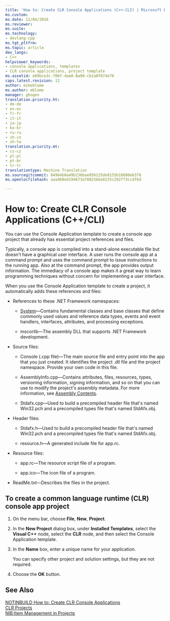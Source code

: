 ```yaml
---
title: 'How to: Create CLR Console Applications (C++-CLI) | Microsoft Docs'
ms.custom: 
ms.date: 11/04/2016
ms.reviewer: 
ms.suite: 
ms.technology:
- devlang-cpp
ms.tgt_pltfrm: 
ms.topic: article
dev_langs:
- C++
helpviewer_keywords:
- console applications, templates
- CLR console applications, project template
ms.assetid: e89bce3c-706f-4ae0-8a90-cb1a0f674e70
caps.latest.revision: 12
author: mikeblome
ms.author: mblome
manager: ghogen
translation.priority.ht:
- de-de
- es-es
- fr-fr
- it-it
- ja-jp
- ko-kr
- ru-ru
- zh-cn
- zh-tw
translation.priority.mt:
- cs-cz
- pl-pl
- pt-br
- tr-tr
translationtype: Machine Translation
ms.sourcegitcommit: 84964b0a49b236bae056125de8155b18880eb378
ms.openlocfilehash: aaa460ed194673a788256be8225c292ff3cc4f6d

---
```

# How to: Create CLR Console Applications (C++/CLI)
You can use the Console Application template to create a console app project that already has essential project references and files.  
  
 Typically, a console app is compiled into a stand-alone executable file but doesn't have a graphical user interface. A user runs the console app at a command prompt and uses the command prompt to issue instructions to the running app. Also at the command prompt, the app provides output information. The immediacy of a console app makes it a great way to learn programming techniques without concern for implementing a user interface.  
  
 When you use the Console Application template to create a project, it automatically adds these references and files:  
  
-   References to these .NET Framework namespaces:  
  
    -   [System](https://msdn.microsoft.com/en-us/library/system.appdomainmanager.appdomainmanager.aspx)—Contains fundamental classes and base classes that define commonly used values and reference data types, events and event handlers, interfaces, attributes, and processing exceptions.  
  
    -   mscorlib—The assembly DLL that supports .NET Framework development.  
  
-   Source files:  
  
    -   Console (.cpp file)—The main source file and entry point into the app that you just created. It identifies the project .dll file and the project namespace. Provide your own code in this file.  
  
    -   AssemblyInfo.cpp—Contains attributes, files, resources, types, versioning information, signing information, and so on that you can use to modify the project's assembly metadata. For more information, see [Assembly Contents](http://msdn.microsoft.com/Library/28116714-da77-45f7-826d-fa035d121948).  
  
    -   Stdafx.cpp—Used to build a precompiled header file that's named Win32.pch and a precompiled types file that's named StdAfx.obj.  
  
-   Header files:  
  
    -   Stdafx.h—Used to build a precompiled header file that's named Win32.pch and a precompiled types file that's named StdAfx.obj.  
  
    -   resource.h—A generated include file for app.rc.  
  
-   Resource files:  
  
    -   app.rc—The resource script file of a program.  
  
    -   app.ico—The icon file of a program.  
  
-   ReadMe.txt—Describes the files in the project.  
  
## To create a common language runtime (CLR) console app project  
  
1.  On the menu bar, choose **File**, **New**, **Project**.  
  
2.  In the **New Project** dialog box, under **Installed Templates**, select the **Visual C++** node, select the **CLR** node, and then select the Console Application template.  
  
3.  In the **Name** box, enter a unique name for your application.  
  
     You can specify other project and solution settings, but they are not required.  
  
4.  Choose the **OK** button.  
  
## See Also  
 [NOTINBUILD How to: Create CLR Console Applications](http://msdn.microsoft.com/en-us/b8af4197-e65f-4b17-b18e-b9e92965d026)   
 [CLR Projects](../ide/files-created-for-clr-projects.md)   
 [NIB:Item Management in Projects](http://msdn.microsoft.com/en-us/762e606b-7f44-4b66-97a1-e30a703654a0)


<!--HONumber=Jan17_HO1-->


